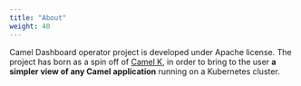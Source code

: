 ```yaml
---
title: "About"
weight: 40
---
```


Camel Dashboard operator project is developed under Apache license. The project has born as a spin off of [Camel K](https://camel.apache.org/camel-k/), in order to bring to the user **a simpler view of any Camel application** running on a Kubernetes cluster.